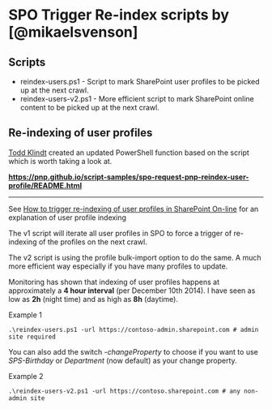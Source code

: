 # SPO Trigger Re-index scripts by [@mikaelsvenson]
## Scripts
- reindex-users.ps1 - Script to mark SharePoint user profiles to be picked up at the next crawl.
- reindex-users-v2.ps1 - More efficient script to mark SharePoint online content to be picked up at the next crawl.

## Re-indexing of user profiles
[Todd Klindt](https://twitter.com/ToddKlindt) created an updated PowerShell function based on the script which is worth taking a look at.

**https://pnp.github.io/script-samples/spo-request-pnp-reindex-user-profile/README.html**

<hr>

See [How to trigger re-indexing of user profiles in SharePoint On-line] for an explanation of user profile indexing

The v1 script will iterate all user profiles in SPO to force a trigger of re-indexing of the profiles on the next crawl.

The v2 script is using the profile bulk-import option to do the same. A much more efficient way especially if you have many profiles to update. 

Monitoring has shown that indexing of user profiles happens
at approximately a **4 hour interval** (per December 10th 2014). I have seen as low as **2h** (night time) and as high as **8h** (daytime).

Example 1

    .\reindex-users.ps1 -url https://contoso-admin.sharepoint.com # admin site required

You can also add the switch *-changeProperty* to choose if you want to use *SPS-Birthday* or *Department* (now default) as your change property.

Example 2

    .\reindex-users-v2.ps1 -url https://contoso.sharepoint.com # any non-admin site

[How to trigger re-indexing of user profiles in SharePoint On-line]:http://techmikael.blogspot.com/2014/12/how-to-trigger-re-indexing-of-user.html

